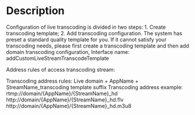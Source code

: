 # Description
 
Configuration of live transcoding is divided in two steps: 1. Create transcoding template; 2. Add transcoding configuration.
The system has preset a standard quality template for you. If it cannot satisfy your transcoding needs, please first create a transcoding template and then add domain transcoding configuration,
Interface name: addCustomLiveStreamTranscodeTemplate

Address rules of access transcoding stream:

Transcoding address rules: Live domain + AppName + StreamName_transcoding template suffix
Transcoding address example:
        rtmp://domain/{AppName}/{StreamName}_hd
        http://domain/{AppName}/{StreamName}_hd.flv
        http://domain/{AppName}/{StreamName}_hd.m3u8

